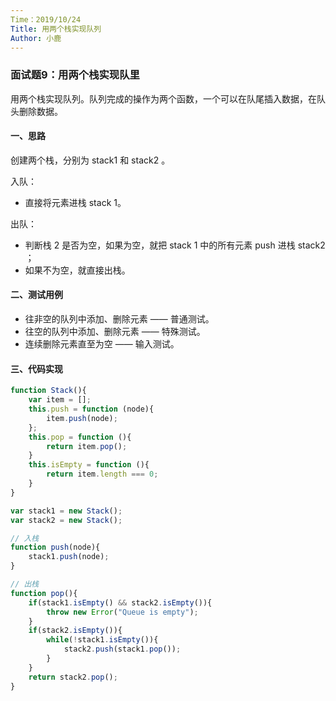 ```yaml
---
Time：2019/10/24
Title: 用两个栈实现队列
Author: 小鹿
---
```




### 面试题9：用两个栈实现队里

用两个栈实现队列。队列完成的操作为两个函数，一个可以在队尾插入数据，在队头删除数据。



#### 一、思路

创建两个栈，分别为 stack1 和 stack2 。

入队：

- 直接将元素进栈 stack 1。

出队：

- 判断栈 2 是否为空，如果为空，就把 stack 1 中的所有元素 push 进栈 stack2 ；
- 如果不为空，就直接出栈。



#### 二、测试用例

- 往非空的队列中添加、删除元素 ——  普通测试。
- 往空的队列中添加、删除元素  —— 特殊测试。
- 连续删除元素直至为空 —— 输入测试。



#### 三、代码实现

```javascript
function Stack(){
    var item = [];
    this.push = function (node){
        item.push(node);
    };
    this.pop = function (){
        return item.pop();
    }
    this.isEmpty = function (){
        return item.length === 0;
    }
}

var stack1 = new Stack();
var stack2 = new Stack();

// 入栈
function push(node){
    stack1.push(node);
}

// 出栈
function pop(){
    if(stack1.isEmpty() && stack2.isEmpty()){
        throw new Error("Queue is empty");
    }
    if(stack2.isEmpty()){
        while(!stack1.isEmpty()){
            stack2.push(stack1.pop());
        }
    }
    return stack2.pop();
}
```

